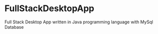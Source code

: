 # FullStackDesktopApp
Full Stack Desktop App written in Java programming language with MySql Database
